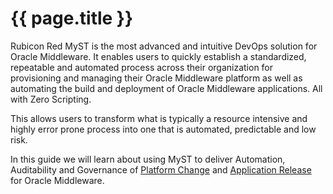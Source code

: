 # {{ page.title }}
 
Rubicon Red MyST is the most advanced and intuitive DevOps solution for Oracle Middleware. It enables users to quickly establish a standardized, repeatable and automated process across their organization for provisioning and managing their Oracle Middleware platform as well as automating the build and deployment of Oracle Middleware applications. All with Zero Scripting.

This allows users to transform what is typically a resource intensive and highly error prone process into one that is automated, predictable and low risk.

In this guide we will learn about using MyST to deliver Automation, Auditability and Governance of [Platform Change](/introduction/platform-provisioning/README.md) and [Application Release](/introduction/application-release-automation/README.md) for Oracle Middleware.




